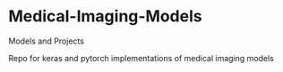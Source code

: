# Medical-Imaging-Models
Models and Projects

Repo for keras and pytorch implementations of medical imaging models
